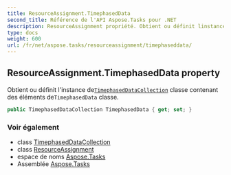 ```yaml
---
title: ResourceAssignment.TimephasedData
second_title: Référence de l'API Aspose.Tasks pour .NET
description: ResourceAssignment propriété. Obtient ou définit linstance deTimephasedDataCollection classe contenant des éléments deTimephasedData classe.
type: docs
weight: 600
url: /fr/net/aspose.tasks/resourceassignment/timephaseddata/
---
```

## ResourceAssignment.TimephasedData property

Obtient ou définit l'instance de[`TimephasedDataCollection`](../../timephaseddatacollection/) classe contenant des éléments de`TimephasedData` classe.

```csharp
public TimephasedDataCollection TimephasedData { get; set; }
```

### Voir également

* class [TimephasedDataCollection](../../timephaseddatacollection/)
* class [ResourceAssignment](../)
* espace de noms [Aspose.Tasks](../../resourceassignment/)
* Assemblée [Aspose.Tasks](../../../)


